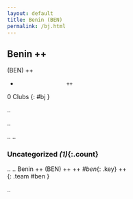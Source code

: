 ```yaml
---
layout: default
title: Benin (BEN)
permalink: /bj.html
---
```



## Benin   ++
(BEN)  ++
-                     ++
0 Clubs
{: #bj }


.. 




.. 




.. 
.. 


### Uncategorized _(1)_{:.count}


..
..
Benin  ++
 (BEN) ++
 ++
_#ben_{: .key} ++
<br>
{: .team #ben }




.. 
 
